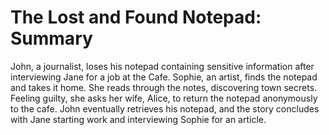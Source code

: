 # The Lost and Found Notepad: Summary

John, a journalist, loses his notepad containing sensitive information after interviewing Jane for a job at the Cafe. Sophie, an artist, finds the notepad and takes it home. She reads through the notes, discovering town secrets. Feeling guilty, she asks her wife, Alice, to return the notepad anonymously to the cafe. John eventually retrieves his notepad, and the story concludes with Jane starting work and interviewing Sophie for an article.

